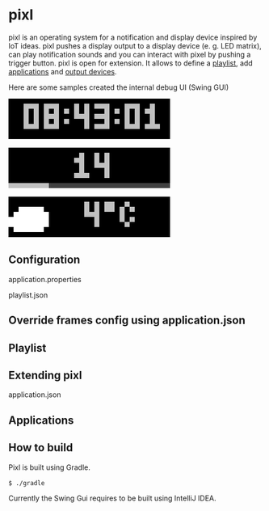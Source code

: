 pixl
======

pixl is an operating system for a notification and display device inspired by IoT ideas. pixl pushes a display output
to a display device (e. g. LED matrix), can play notification sounds and you can interact with pixel by pushing a
trigger button. pixl is open for extension. It allows to define a [playlist](#playlist), add [applications](#applications)
 and [output devices](#devices). 
 
Here are some samples created the internal debug UI (Swing GUI)

![docs/time.png](docs/time.png)

![docs/progress.png](docs/progress.png)

![docs/weather.png](docs/weather.png)


Configuration
-------------

application.properties


playlist.json

Override frames config using application.json
-------------


Playlist
-------------


Extending pixl
-------------
application.json

Applications
-------------


How to build
-------------
Pixl is built using Gradle.

```
$ ./gradle
```

Currently the Swing Gui requires to be built using IntelliJ IDEA.